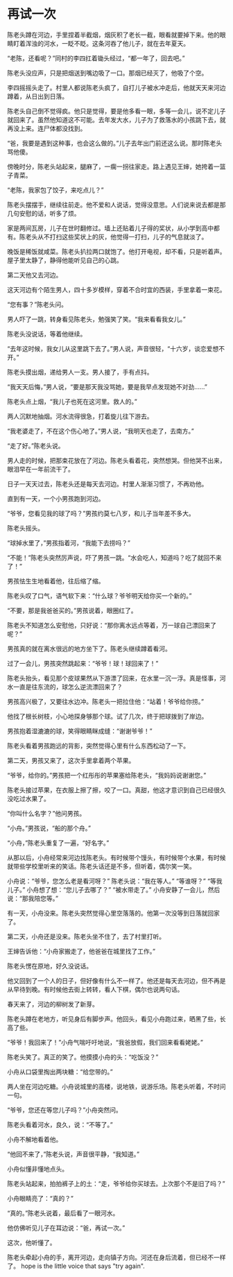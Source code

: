 # 再试一次

陈老头蹲在河边，手里捏着半截烟，烟灰积了老长一截，眼看就要掉下来。他的眼睛盯着浑浊的河水，一眨不眨。这条河吞了他儿子，就在去年夏天。

“老陈，还看呢？”同村的李四扛着锄头经过，“都一年了，回去吧。”

陈老头没应声，只是把烟送到嘴边吸了一口。那烟已经灭了，他吸了个空。

李四摇摇头走了。村里人都说陈老头疯了，自打儿子被水冲走后，他就天天来河边蹲着，从日出到日落。

陈老头自己倒不觉得疯。他只是觉得，要是他多看一眼，多等一会儿，说不定儿子就回来了。虽然他知道这不可能。去年发大水，儿子为了救落水的小孩跳下去，就再没上来。连尸体都没找到。

“爸，我要是遇到这种事，也会这么做的。”儿子去年出门前还这么说。那时陈老头骂他傻。

傍晚时分，陈老头站起来，腿麻了，一瘸一拐往家走。路上遇见王婶，她挎着一篮子青菜。

“老陈，我家包了饺子，来吃点儿？”

陈老头摆摆手，继续往前走。他不爱和人说话，觉得没意思。人们说来说去都是那几句安慰的话，听多了烦。

家是两间瓦房，儿子在世时翻修过。墙上还贴着儿子得的奖状，从小学到高中都有。陈老头从不打扫这些奖状上的灰，他觉得一打扫，儿子的气息就淡了。

晚饭是稀饭就咸菜。陈老头扒拉两口就饱了。他打开电视，却不看，只是听着声。屋子里太静了，静得他能听见自己的心跳。

第二天他又去河边。

这天河边有个陌生男人，四十多岁模样，穿着不合时宜的西装，手里拿着一束花。

“您有事？”陈老头问。

男人吓了一跳，转身看见陈老头，勉强笑了笑。“我来看看我女儿。”

陈老头没说话，等着他继续。

“去年这时候，我女儿从这里跳下去了。”男人说，声音很轻，“十六岁，谈恋爱想不开。”

陈老头摸出烟，递给男人一支。男人接了，手有点抖。

“我天天后悔，”男人说，“要是那天我没骂她，要是我早点发现她不对劲......”

陈老头点上烟，“我儿子也死在这河里。救人的。”

两人沉默地抽烟。河水流得很急，打着旋儿往下游去。

“我老婆走了，不在这个伤心地了。”男人说，“我明天也走了，去南方。”

“走了好。”陈老头说。

男人走的时候，把那束花放在了河边。陈老头看着花，突然想哭。但他哭不出来，眼泪早在一年前流干了。

日子一天天过去，陈老头还是每天去河边。村里人渐渐习惯了，不再劝他。

直到有一天，一个小男孩跑到河边。

“爷爷，您看见我的球了吗？”男孩约莫七八岁，和儿子当年差不多大。

陈老头摇头。

“球掉水里了，”男孩指着河，“我能下去捞吗？”

“不能！”陈老头突然厉声说，吓了男孩一跳。“水会吃人，知道吗？吃了就回不来了！”

男孩怯生生地看着他，往后缩了缩。

陈老头叹了口气，语气软下来：“什么球？爷爷明天给你买一个新的。”

“不要，那是我爸爸买的。”男孩说着，眼圈红了。

陈老头不知道怎么安慰他，只好说：“那你离水远点等着，万一球自己漂回来了呢？”

男孩真的就在离水很远的地方坐下了。陈老头继续蹲着看河。

过了一会儿，男孩突然跳起来：“爷爷！球！球回来了！”

陈老头抬头，看见那个皮球果然从下游漂了回来，在水里一沉一浮。真是怪事，河水一直是往东流的，球怎么逆流漂回来了？

男孩高兴极了，又要往水边冲。陈老头一把拉住他：“站着！爷爷给你捞。”

他找了根长树枝，小心地探身够那个球。试了几次，终于把球拨到了岸边。

男孩抱着湿漉漉的球，笑得眼睛眯成缝：“谢谢爷爷！”

陈老头看着男孩跑远的背影，突然觉得心里有什么东西松动了一下。

第二天，男孩又来了，这次手里拿着两个苹果。

“爷爷，给你的。”男孩把一个红彤彤的苹果塞给陈老头，“我妈妈说谢谢您。”

陈老头接过苹果，在衣服上擦了擦，咬了一口。真甜，他这才意识到自己已经很久没吃过水果了。

“你叫什么名字？”他问男孩。

“小舟。”男孩说，“船的那个舟。”

“小舟，”陈老头重复了一遍，“好名字。”

从那以后，小舟经常来河边找陈老头。有时候带个馒头，有时候带个水果，有时候就带些学校里听来的笑话。陈老头话还是不多，但听着，偶尔笑一笑。

小舟说：“爷爷，您怎么老是看河呀？”
陈老头说：“我在等人。”
“等谁呀？”
“等我儿子。”
小舟想了想：“您儿子去哪了？”
“被水带走了。”
小舟安静了一会儿，然后说：“那我陪您等。”

有一天，小舟没来。陈老头突然觉得心里空落落的。他第一次没等到日落就回家了。

第二天，小舟还是没来。陈老头坐不住了，去了村里打听。

王婶告诉他：“小舟家搬走了，他爸爸在城里找了工作。”

陈老头愣在原地，好久没说话。

他又回到了一个人的日子，但好像有什么不一样了。他还是每天去河边，但不再是从早待到晚。有时候他去街上转转，看人下棋，偶尔也说两句话。

春天来了，河边的柳树发了新芽。

陈老头蹲在老地方，听见身后有脚步声。他回头，看见小舟跑过来，晒黑了些，长高了些。

“爷爷！我回来了！”小舟气喘吁吁地说，“我爸放假，我们回来看看姥姥。”

陈老头笑了。真正的笑了。他摸摸小舟的头：“吃饭没？”

小舟从口袋里掏出两块糖：“给您带的。”

两人坐在河边吃糖。小舟说城里的高楼，说地铁，说游乐场。陈老头听着，不时问一句。

“爷爷，您还在等您儿子吗？”小舟突然问。

陈老头看着河水，良久，说：“不等了。”

小舟不解地看着他。

“他回不来了，”陈老头说，声音很平静，“我知道。”

小舟似懂非懂地点头。

陈老头站起来，拍拍裤子上的土：“走，爷爷给你买球去。上次那个不是旧了吗？”

小舟眼睛亮了：“真的？”

“真的。”陈老头说着，最后看了一眼河水。

他仿佛听见儿子在耳边说：“爸，再试一次。”

这次，他听懂了。

陈老头牵起小舟的手，离开河边，走向镇子方向。河还在身后流着，但已经不一样了。 hope is the little voice that says "try again".
